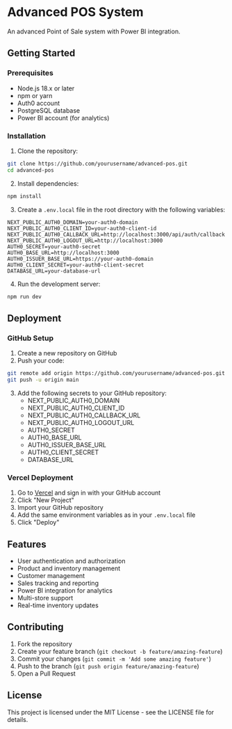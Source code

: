 # Advanced POS System

An advanced Point of Sale system with Power BI integration.

## Getting Started

### Prerequisites

- Node.js 18.x or later
- npm or yarn
- Auth0 account
- PostgreSQL database
- Power BI account (for analytics)

### Installation

1. Clone the repository:
```bash
git clone https://github.com/yourusername/advanced-pos.git
cd advanced-pos
```

2. Install dependencies:
```bash
npm install
```

3. Create a `.env.local` file in the root directory with the following variables:
```env
NEXT_PUBLIC_AUTH0_DOMAIN=your-auth0-domain
NEXT_PUBLIC_AUTH0_CLIENT_ID=your-auth0-client-id
NEXT_PUBLIC_AUTH0_CALLBACK_URL=http://localhost:3000/api/auth/callback
NEXT_PUBLIC_AUTH0_LOGOUT_URL=http://localhost:3000
AUTH0_SECRET=your-auth0-secret
AUTH0_BASE_URL=http://localhost:3000
AUTH0_ISSUER_BASE_URL=https://your-auth0-domain
AUTH0_CLIENT_SECRET=your-auth0-client-secret
DATABASE_URL=your-database-url
```

4. Run the development server:
```bash
npm run dev
```

## Deployment

### GitHub Setup

1. Create a new repository on GitHub
2. Push your code:
```bash
git remote add origin https://github.com/yourusername/advanced-pos.git
git push -u origin main
```

3. Add the following secrets to your GitHub repository:
   - NEXT_PUBLIC_AUTH0_DOMAIN
   - NEXT_PUBLIC_AUTH0_CLIENT_ID
   - NEXT_PUBLIC_AUTH0_CALLBACK_URL
   - NEXT_PUBLIC_AUTH0_LOGOUT_URL
   - AUTH0_SECRET
   - AUTH0_BASE_URL
   - AUTH0_ISSUER_BASE_URL
   - AUTH0_CLIENT_SECRET
   - DATABASE_URL

### Vercel Deployment

1. Go to [Vercel](https://vercel.com) and sign in with your GitHub account
2. Click "New Project"
3. Import your GitHub repository
4. Add the same environment variables as in your `.env.local` file
5. Click "Deploy"

## Features

- User authentication and authorization
- Product and inventory management
- Customer management
- Sales tracking and reporting
- Power BI integration for analytics
- Multi-store support
- Real-time inventory updates

## Contributing

1. Fork the repository
2. Create your feature branch (`git checkout -b feature/amazing-feature`)
3. Commit your changes (`git commit -m 'Add some amazing feature'`)
4. Push to the branch (`git push origin feature/amazing-feature`)
5. Open a Pull Request

## License

This project is licensed under the MIT License - see the LICENSE file for details.
